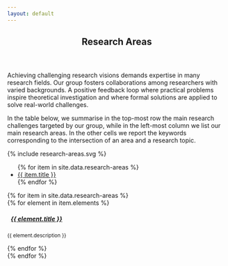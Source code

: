 ```yaml
---
layout: default
---
```

<style type="text/css">
  .collapse_icon {
    margin-right : 1ex;
  }
  .collapsed .collapse_icon {
    -webkit-transform: rotate(180deg);
    -moz-transform: rotate(180deg);
    -ms-transform: rotate(180deg);
    -o-transform: rotate(180deg);
    transform: rotate(180deg);
  }
</style>
<script type="text/javascript" charset="utf-8">
  var open_tab = function() {
    item = $( this ).attr( "xlink:href" );
    tab = item.split( "_" )[0];
    console.log( tab );
    console.log( item );
    $( tab + "-tab" ).trigger( 'click' );
    $( item + "-item" ).trigger( 'click' );
    return false;
  };
</script>

<article id="main"><header class="major container" markdown="1">

# Research Areas

</header><section class="wrapper card card-body style4 container"><div class="content"><section markdown="1">

  Achieving challenging research visions demands expertise in many research fields. Our group fosters collaborations among researchers with varied backgrounds. A positive feedback loop where practical problems inspire theoretical investigation and where formal solutions are applied to solve real-world challenges. 

  In the table below, we summarise in the top-most row the main research challenges targeted by our group, while in the left-most column we list our main research areas. In the other cells we report the keywords corresponding to the intersection of an area and a research topic. 

  <div class="offset-1 col-10 center">{% include research-areas.svg %}</div>

  <div class="mt-4"></div>

  <ul class="nav nav-tabs nav-fill" id="myTab" role="tablist">
    {% for item in site.data.research-areas %}
    <li class="nav-item">
      <a class="reset nav-link {% if forloop.first %}active{% endif %}" 
      id="{{ item.id }}-tab" data-toggle="tab" href="#{{ item.id }}" 
      role="tab" aria-controls="{{ item.id }}" 
      {% if forloop.first %}
      aria-selected="true"
      {% else %}
      aria-selected="false"
      {% endif %}
      >{{ item.title }}</a>
    </li>
    {% endfor %}
  </ul>

  <div class="pt-3 border-top-0 card tab-content" id="myTabContent">
    <div class="mt-4"></div>
    {% for item in site.data.research-areas %}
    <div class="tab-pane fade{% if forloop.first %}show active{% endif %}" 
    id="{{ item.id }}" role="tabpanel" aria-labelledby="{{ item.id }}-tab">
    {% for element in item.elements %}
    <div class="pl-4 border-dark">
      <a class="nodec reset collapsed" data-toggle="collapse" href="#{{ item.id }}_{{ element.id }}" aria-expanded="false" id="{{ item.id }}_{{ element.id }}-item" aria-controls="{{ item.id }}_{{ element.id }}">
        <h5 class="card-title "><span class="collapse_icon fas fa-angle-up"></span>{{ element.title }}</h5></a>
        <div class="collapse" id="{{ item.id }}_{{ element.id }}">
          <div class="card-body">
            <p class="card-text"><small>{{ element.description }}</small></p>
          </div>
        </div>
      </div>
      {% endfor %}
    </div>
    {% endfor %}
  </div>

</section></div></section></article>

<script type="text/javascript" charset="utf-8">
  $( document ).ready( function() {
    $( "svg a" ).each( function( i, el ) {
      $( el ).click( open_tab );
    });
  });
</script>